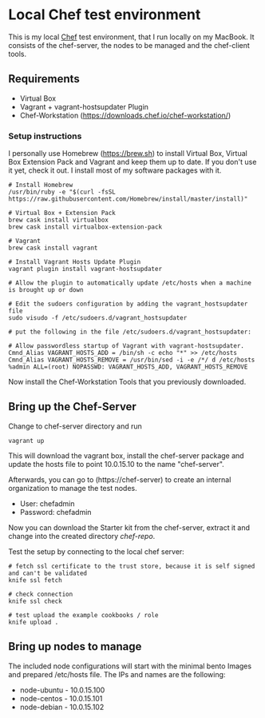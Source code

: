 # Local Chef test environment

This is my local [Chef](https://www.chef.io) test environment, that I run locally on my MacBook. It consists of the chef-server, the nodes to be managed and the chef-client tools.

## Requirements

- Virtual Box
- Vagrant + vagrant-hostsupdater Plugin
- Chef-Workstation (https://downloads.chef.io/chef-workstation/)

### Setup instructions

I personally use Homebrew (https://brew.sh) to install Virtual Box, Virtual Box Extension Pack and Vagrant and keep them up to date. If you don't use it yet, check it out. I install most of my software packages with it.

````
# Install Homebrew
/usr/bin/ruby -e "$(curl -fsSL https://raw.githubusercontent.com/Homebrew/install/master/install)"

# Virtual Box + Extension Pack
brew cask install virtualbox
brew cask install virtualbox-extension-pack

# Vagrant
brew cask install vagrant

# Install Vagrant Hosts Update Plugin
vagrant plugin install vagrant-hostsupdater

# Allow the plugin to automatically update /etc/hosts when a machine is brought up or down

# Edit the sudoers configuration by adding the vagrant_hostsupdater file
sudo visudo -f /etc/sudoers.d/vagrant_hostsupdater

# put the following in the file /etc/sudoers.d/vagrant_hostsupdater:

# Allow passwordless startup of Vagrant with vagrant-hostsupdater.
Cmnd_Alias VAGRANT_HOSTS_ADD = /bin/sh -c echo "*" >> /etc/hosts
Cmnd_Alias VAGRANT_HOSTS_REMOVE = /usr/bin/sed -i -e /*/ d /etc/hosts
%admin ALL=(root) NOPASSWD: VAGRANT_HOSTS_ADD, VAGRANT_HOSTS_REMOVE

````

Now install the Chef-Workstation Tools that you previously downloaded.


## Bring up the Chef-Server

Change to chef-server directory and run

```
vagrant up
```

This will download the vagrant box, install the chef-server package and update the hosts file to point 10.0.15.10 to the name "chef-server".

Afterwards, you can go to (https://chef-server) to create an internal organization to manage the test nodes. 

- User: chefadmin
- Password: chefadmin

Now you can download the Starter kit from the chef-server, extract it and change into the created directory *chef-repo*.

Test the setup by connecting to the local chef server:

```
# fetch ssl certificate to the trust store, because it is self signed and can't be validated
knife ssl fetch

# check connection
knife ssl check

# test upload the example cookbooks / role
knife upload .
```

## Bring up nodes to manage

The included node configurations will start with the minimal bento Images and prepared /etc/hosts file. The IPs and names are the following:

- node-ubuntu - 10.0.15.100
- node-centos - 10.0.15.101
- node-debian - 10.0.15.102

